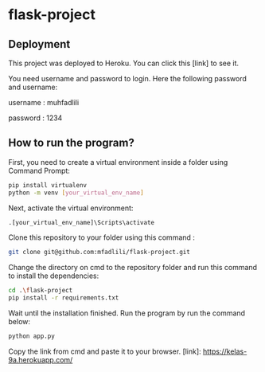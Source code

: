 # flask-project

## Deployment
This project was deployed to Heroku. You can click this [link] to see it.

You need username and password to login. Here the following password and username:

username 	: muhfadlili

password	: 1234	

## How to run the program?
First, you need to create a virtual environment inside a folder using Command Prompt:

```sh
pip install virtualenv
python -m venv [your_virtual_env_name]
```

Next, activate the virtual environment:
```sh
.[your_virtual_env_name]\Scripts\activate
```

Clone this repository to your folder using this command :
```sh
git clone git@github.com:mfadlili/flask-project.git
```

Change the directory on cmd to the repository folder and run this command to install the dependencies:
```sh
cd .\flask-project
pip install -r requirements.txt
```

Wait until the installation finished. Run the program by run the command below:
```sh
python app.py
```
Copy the link from cmd and paste it to your browser.
[link]: <https://kelas-9a.herokuapp.com/>


